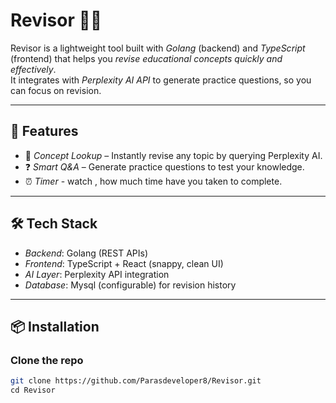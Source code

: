 # Revisor 📘✨  

Revisor is a lightweight tool built with *Golang* (backend) and *TypeScript* (frontend) that helps you *revise educational concepts quickly and effectively*.  
It integrates with *Perplexity AI API* to generate practice questions, so you can focus on revision. 

---

## 🚀 Features  

- 🔎 *Concept Lookup* – Instantly revise any topic by querying Perplexity AI.  
- ❓ *Smart Q&A* – Generate practice questions to test your knowledge. 
- ⏰ *Timer* - watch , how much time have you taken to complete.
---

## 🛠 Tech Stack  

- *Backend*: Golang (REST APIs)  
- *Frontend*: TypeScript + React (snappy, clean UI)  
- *AI Layer*: Perplexity API integration  
- *Database*: Mysql (configurable) for revision history  

---

## 📦 Installation  

### Clone the repo  
```bash
git clone https://github.com/Parasdeveloper8/Revisor.git
cd Revisor
